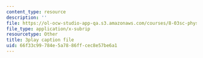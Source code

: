 ```yaml
---
content_type: resource
description: ''
file: https://ol-ocw-studio-app-qa.s3.amazonaws.com/courses/8-03sc-physics-iii-vibrations-and-waves-fall-2016/66f33c99784e5a7886ffcec8e57be6a1_FCFpaKcpuXQ.vtt
file_type: application/x-subrip
resourcetype: Other
title: 3play caption file
uid: 66f33c99-784e-5a78-86ff-cec8e57be6a1
---
```

